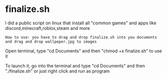 # finalize.sh
I did a public script on linux that install all "common games" and apps like discord,minecraft,roblox,steam and more

    How to use: you have to drag and drop finalize.sh into you documents and drag and drop wallpeper.jpg to images
  Open terminal, type "cd Documents" 
    and then "chmod +x finalize.sh" to use it
    
  To launch it, go into the terminal and type "cd Documents"
  and then "./finalize.sh" or just right click and run as program
